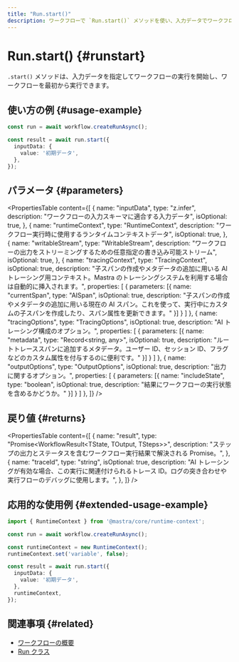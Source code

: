 ```yaml
---
title: "Run.start()"
description: ワークフローで `Run.start()` メソッドを使い、入力データでワークフロー実行を開始する方法のドキュメントです。
---
```


# Run.start() \{#runstart\}

`.start()` メソッドは、入力データを指定してワークフローの実行を開始し、ワークフローを最初から実行できます。

## 使い方の例 \{#usage-example\}

```typescript showLineNumbers copy
const run = await workflow.createRunAsync();

const result = await run.start({
  inputData: {
    value: '初期データ',
  },
});
```

## パラメータ \{#parameters\}

<PropertiesTable
  content={[
{
name: "inputData",
type: "z.infer<TInput>",
description: "ワークフローの入力スキーマに適合する入力データ",
isOptional: true,
},
{
name: "runtimeContext",
type: "RuntimeContext",
description: "ワークフロー実行時に使用するランタイムコンテキストデータ",
isOptional: true,
},
{
name: "writableStream",
type: "WritableStream<ChunkType>",
description: "ワークフローの出力をストリーミングするための任意指定の書き込み可能ストリーム",
isOptional: true,
},
{
name: "tracingContext",
type: "TracingContext",
isOptional: true,
description: "子スパンの作成やメタデータの追加に用いる AI トレーシング用コンテキスト。Mastra のトレーシングシステムを利用する場合は自動的に挿入されます。",
properties: [
{
parameters: [{
name: "currentSpan",
type: "AISpan",
isOptional: true,
description: "子スパンの作成やメタデータの追加に用いる現在の AI スパン。これを使って、実行中にカスタムの子スパンを作成したり、スパン属性を更新できます。"
}]
}
]
},
{
name: "tracingOptions",
type: "TracingOptions",
isOptional: true,
description: "AI トレーシング構成のオプション。",
properties: [
{
parameters: [{
name: "metadata",
type: "Record<string, any>",
isOptional: true,
description: "ルートトレーススパンに追加するメタデータ。ユーザー ID、セッション ID、フラグなどのカスタム属性を付与するのに便利です。"
}]
}
]
},
{
name: "outputOptions",
type: "OutputOptions",
isOptional: true,
description: "出力に関するオプション。",
properties: [
{
parameters: [{
name: "includeState",
type: "boolean",
isOptional: true,
description: "結果にワークフローの実行状態を含めるかどうか。"
}]
}
]
},
]}
/>

## 戻り値 \{#returns\}

<PropertiesTable
  content={[
{
name: "result",
type: "Promise<WorkflowResult<TState, TOutput, TSteps>>",
description: "ステップの出力とステータスを含むワークフロー実行結果で解決される Promise。",
},
{
name: "traceId",
type: "string",
isOptional: true,
description: "AI トレーシングが有効な場合、この実行に関連付けられるトレース ID。ログの突き合わせや実行フローのデバッグに使用します。",
},
]}
/>

## 応用的な使用例 \{#extended-usage-example\}

```typescript showLineNumbers copy
import { RuntimeContext } from '@mastra/core/runtime-context';

const run = await workflow.createRunAsync();

const runtimeContext = new RuntimeContext();
runtimeContext.set('variable', false);

const result = await run.start({
  inputData: {
    value: '初期データ',
  },
  runtimeContext,
});
```

## 関連事項 \{#related\}

* [ワークフローの概要](/docs/workflows/overview)
* [Run クラス](../run)